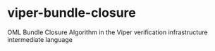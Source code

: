 # viper-bundle-closure
OML Bundle Closure Algorithm in the Viper verification infrastructure intermediate language
